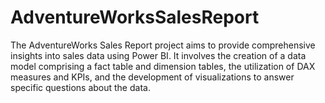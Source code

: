 # AdventureWorksSalesReport
The AdventureWorks Sales Report project aims to provide comprehensive insights into sales data using Power BI. It involves the creation of a data model comprising a fact table and dimension tables, the utilization of DAX measures and KPIs, and the development of visualizations to answer specific questions about the data.
